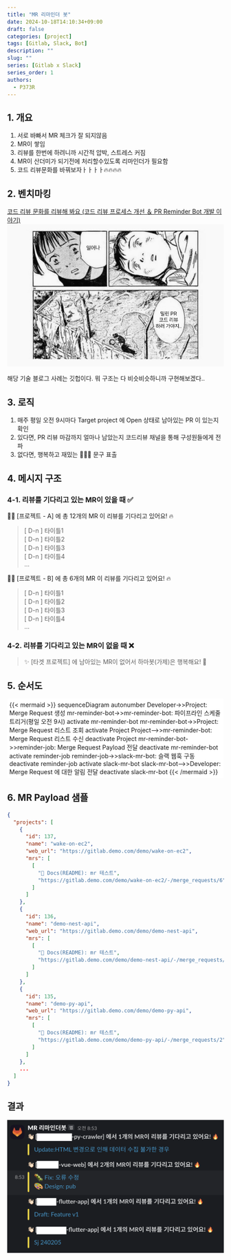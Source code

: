 ```yaml
---
title: "MR 리마인더 봇"
date: 2024-10-18T14:10:34+09:00
draft: false
categories: [project]
tags: [Gitlab, Slack, Bot]
description: ""
slug: ""
series: [Gitlab x Slack]
series_order: 1
authors:
  - P373R
---
```


## 1. 개요
1. 서로 바빠서 MR 체크가 잘 되지않음
2. MR이 쌓임
3. 리뷰를 한번에 하려니까 시간적 압박, 스트레스 커짐
4. MR이 산더미가 되기전에 처리할수있도록 리마인더가 필요함
5. 코드 리뷰문화를 바꿔보자ㅏㅏㅏㅏ🔥🔥🔥🔥

## 2. 벤치마킹
[코드 리뷰 문화를 리뷰해 봐요 (코드 리뷰 프로세스 개선 ＆ PR Reminder Bot 개발 이야기)](https://devocean.sk.com/blog/techBoardDetail.do?ID=165255)  
![밀린 MR..](./assets/mrs.png)  

해당 기술 블로그 사례는 깃헙이다. 뭐 구조는 다 비슷비슷하니까 구현해보겠다..

## 3. 로직
1. 매주 평일 오전 9시마다 Target project 에 Open 상태로 남아있는 PR 이 있는지 확인
2. 있다면, PR 리뷰 마감까지 얼마나 남았는지 코드리뷰 채널을 통해 구성원들에게 전파
3. 없다면, 행복하고 재밌는 🤪🤣😊 문구 표출

## 4. 메시지 구조
### 4-1. 리뷰를 기다리고 있는 MR이 있을 때 ✅
👋🏻 [프로젝트 - A] 에 총 12개의 MR 이 리뷰를 기다리고 있어요! 🔥  

> [ D-n ] 타이틀1  
[ D-n ] 타이틀2  
[ D-n ] 타이틀3  
[ D-n ] 타이틀4  
...

👋🏻 [프로젝트 - B] 에 총 6개의 MR 이 리뷰를 기다리고 있어요! 🔥  
> [ D-n ] 타이틀1  
[ D-n ] 타이틀2  
[ D-n ] 타이틀3  
[ D-n ] 타이틀4  
...

### 4-2. 리뷰를 기다리고 있는 MR이 없을 때 ❌

> ✨ [타겟 프로젝트] 에 남아있는 MR이 없어서 하마봇(가제)은 행복해요! 🥳

## 5. 순서도
<div style="background-color:white; padding: 5px">
{{< mermaid >}}
sequenceDiagram
		autonumber
    Developer->>Project: Merge Request 생성
    mr-reminder-bot->>mr-reminder-bot: 파이프라인 스케줄 트리거(평일 오전 9시)
    activate mr-reminder-bot
    mr-reminder-bot->>Project: Merge Request 리스트 조회
    activate Project
    Project-->>mr-reminder-bot: Merge Request 리스트 수신
    deactivate Project
    mr-reminder-bot->>reminder-job: Merge Request Payload 전달
    deactivate mr-reminder-bot
    activate reminder-job
    reminder-job->>slack-mr-bot: 슬랙 웹훅 구동
    deactivate reminder-job
    activate slack-mr-bot
    slack-mr-bot-->>Developer: Merge Request 에 대한 알림 전달
    deactivate slack-mr-bot
{{< /mermaid >}}
</div>

## 6. MR Payload 샘플
```json
{
  "projects": [
    {
      "id": 137,
      "name": "wake-on-ec2",
      "web_url": "https://gitlab.demo.com/demo/wake-on-ec2",
      "mrs": [
        [
          "📝 Docs(README): mr 테스트",
          "https://gitlab.demo.com/demo/wake-on-ec2/-/merge_requests/6"
        ]
      ]
    },
    {
      "id": 136,
      "name": "demo-nest-api",
      "web_url": "https://gitlab.demo.com/demo/demo-nest-api",
      "mrs": [
        [
          "📝 Docs(README): mr 테스트",
          "https://gitlab.demo.com/demo/demo-nest-api/-/merge_requests/98"
        ]
      ]
    },
    {
      "id": 135,
      "name": "demo-py-api",
      "web_url": "https://gitlab.demo.com/demo/demo-py-api",
      "mrs": [
        [
          "📝 Docs(README): mr 테스트",
          "https://gitlab.demo.com/demo/demo-py-api/-/merge_requests/2"
        ]
      ]
    },
    ...
  ]
}
```

## 결과
![demo](./assets/demo-image.png)